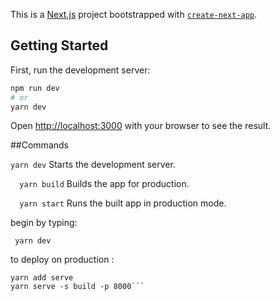 This is a [Next.js](https://nextjs.org/) project bootstrapped with [`create-next-app`](https://github.com/vercel/next.js/tree/canary/packages/create-next-app).

## Getting Started

First, run the development server:

```bash
npm run dev
# or
yarn dev
```

Open [http://localhost:3000](http://localhost:3000) with your browser to see the result.

##Commands

```yarn dev```
    Starts the development server.

```  yarn build```
    Builds the app for production.

```  yarn start```
    Runs the built app in production mode.

begin by typing:

 ``` cd next-example-app
  yarn dev
  ```

to deploy on production :
```
yarn add serve
yarn serve -s build -p 8000```
